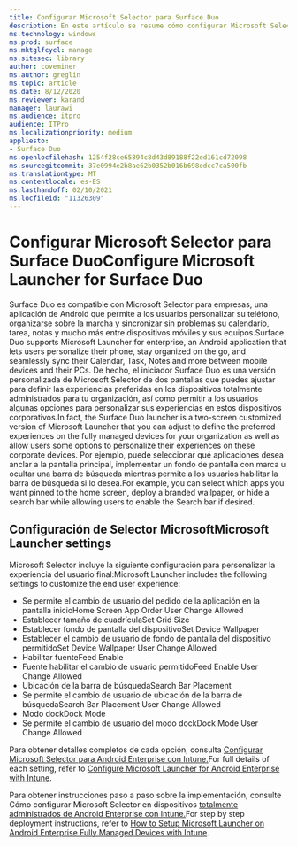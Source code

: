 ```yaml
---
title: Configurar Microsoft Selector para Surface Duo
description: En este artículo se resume cómo configurar Microsoft Selector para dispositivos administrados en entornos comerciales.
ms.technology: windows
ms.prod: surface
ms.mktglfcycl: manage
ms.sitesec: library
author: coveminer
ms.author: greglin
ms.topic: article
ms.date: 8/12/2020
ms.reviewer: karand
manager: laurawi
ms.audience: itpro
audience: ITPro
ms.localizationpriority: medium
appliesto:
- Surface Duo
ms.openlocfilehash: 1254f28ce65894c8d43d89188f22ed161cd72098
ms.sourcegitcommit: 37e0994e2b8ae62b0352b016b698edcc7ca500fb
ms.translationtype: MT
ms.contentlocale: es-ES
ms.lasthandoff: 02/10/2021
ms.locfileid: "11326309"
---
```

# <span data-ttu-id="a0d49-103">Configurar Microsoft Selector para Surface Duo</span><span class="sxs-lookup"><span data-stu-id="a0d49-103">Configure Microsoft Launcher for Surface Duo</span></span>

<span data-ttu-id="a0d49-104">Surface Duo es compatible con Microsoft Selector para empresas, una aplicación de Android que permite a los usuarios personalizar su teléfono, organizarse sobre la marcha y sincronizar sin problemas su calendario, tarea, notas y mucho más entre dispositivos móviles y sus equipos.</span><span class="sxs-lookup"><span data-stu-id="a0d49-104">Surface Duo supports Microsoft Launcher for enterprise, an Android application that lets users personalize their phone, stay organized on the go, and seamlessly sync their Calendar, Task, Notes and more between mobile devices and their PCs.</span></span> <span data-ttu-id="a0d49-105">De hecho, el iniciador Surface Duo es una versión personalizada de Microsoft Selector de dos pantallas que puedes ajustar para definir las experiencias preferidas en los dispositivos totalmente administrados para tu organización, así como permitir a los usuarios algunas opciones para personalizar sus experiencias en estos dispositivos corporativos.</span><span class="sxs-lookup"><span data-stu-id="a0d49-105">In fact, the Surface Duo launcher is a two-screen customized version of  Microsoft Launcher that you can adjust to define the preferred experiences on the fully managed devices for your organization as well as allow users some options to personalize their experiences on these corporate devices.</span></span> <span data-ttu-id="a0d49-106">Por ejemplo, puede seleccionar qué aplicaciones desea anclar a la pantalla principal, implementar un fondo de pantalla con marca u ocultar una barra de búsqueda mientras permite a los usuarios habilitar la barra de búsqueda si lo desea.</span><span class="sxs-lookup"><span data-stu-id="a0d49-106">For example, you can select which apps you want pinned to the home screen, deploy a branded wallpaper, or hide a search bar while allowing users to enable the Search bar if desired.</span></span>

## <span data-ttu-id="a0d49-107">Configuración de Selector Microsoft</span><span class="sxs-lookup"><span data-stu-id="a0d49-107">Microsoft Launcher settings</span></span>

<span data-ttu-id="a0d49-108">Microsoft Selector incluye la siguiente configuración para personalizar la experiencia del usuario final:</span><span class="sxs-lookup"><span data-stu-id="a0d49-108">Microsoft Launcher includes the following settings to customize the end user experience:</span></span>


- <span data-ttu-id="a0d49-109">Se permite el cambio de usuario del pedido de la aplicación en la pantalla inicio</span><span class="sxs-lookup"><span data-stu-id="a0d49-109">Home Screen App Order User Change Allowed</span></span>
- <span data-ttu-id="a0d49-110">Establecer tamaño de cuadrícula</span><span class="sxs-lookup"><span data-stu-id="a0d49-110">Set Grid Size</span></span>
- <span data-ttu-id="a0d49-111">Establecer fondo de pantalla del dispositivo</span><span class="sxs-lookup"><span data-stu-id="a0d49-111">Set Device Wallpaper</span></span>
- <span data-ttu-id="a0d49-112">Establecer el cambio de usuario de fondo de pantalla del dispositivo permitido</span><span class="sxs-lookup"><span data-stu-id="a0d49-112">Set Device Wallpaper User Change Allowed</span></span>
- <span data-ttu-id="a0d49-113">Habilitar fuente</span><span class="sxs-lookup"><span data-stu-id="a0d49-113">Feed Enable</span></span>
- <span data-ttu-id="a0d49-114">Fuente habilitar el cambio de usuario permitido</span><span class="sxs-lookup"><span data-stu-id="a0d49-114">Feed Enable User Change Allowed</span></span>
- <span data-ttu-id="a0d49-115">Ubicación de la barra de búsqueda</span><span class="sxs-lookup"><span data-stu-id="a0d49-115">Search Bar Placement</span></span>
- <span data-ttu-id="a0d49-116">Se permite el cambio de usuario de ubicación de la barra de búsqueda</span><span class="sxs-lookup"><span data-stu-id="a0d49-116">Search Bar Placement User Change Allowed</span></span>
- <span data-ttu-id="a0d49-117">Modo dock</span><span class="sxs-lookup"><span data-stu-id="a0d49-117">Dock Mode</span></span>
- <span data-ttu-id="a0d49-118">Se permite el cambio de usuario del modo dock</span><span class="sxs-lookup"><span data-stu-id="a0d49-118">Dock Mode User Change Allowed</span></span>

<span data-ttu-id="a0d49-119">Para obtener detalles completos de cada opción, consulta [Configurar Microsoft Selector para Android Enterprise con Intune.](https://docs.microsoft.com/mem/intune/apps/configure-microsoft-launcher)</span><span class="sxs-lookup"><span data-stu-id="a0d49-119">For full details of each setting, refer to [Configure Microsoft Launcher for Android Enterprise with Intune](https://docs.microsoft.com/mem/intune/apps/configure-microsoft-launcher).</span></span>

<span data-ttu-id="a0d49-120">Para obtener instrucciones paso a paso sobre la implementación, consulte Cómo configurar Microsoft Selector en dispositivos [totalmente administrados de Android Enterprise con Intune.](https://techcommunity.microsoft.com/t5/intune-customer-success/how-to-setup-microsoft-launcher-on-android-enterprise-fully/ba-p/1482134)</span><span class="sxs-lookup"><span data-stu-id="a0d49-120">For step by step deployment instructions, refer to [How to Setup Microsoft Launcher on Android Enterprise Fully Managed Devices with Intune](https://techcommunity.microsoft.com/t5/intune-customer-success/how-to-setup-microsoft-launcher-on-android-enterprise-fully/ba-p/1482134).</span></span>
